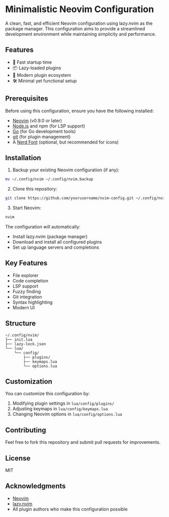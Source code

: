 # Minimalistic Neovim Configuration

A clean, fast, and efficient Neovim configuration using lazy.nvim as the package manager. This configuration aims to provide a streamlined development environment while maintaining simplicity and performance.

## Features

- 🚀 Fast startup time
- 📦 Lazy-loaded plugins
- 🎨 Modern plugin ecosystem
- 🛠 Minimal yet functional setup

## Prerequisites

Before using this configuration, ensure you have the following installed:

- [Neovim](https://neovim.io/) (v0.9.0 or later)
- [Node.js](https://nodejs.org/) and npm (for LSP support)
- [Go](https://golang.org/) (for Go development tools)
- [git](https://git-scm.com/) (for plugin management)
- A [Nerd Font](https://www.nerdfonts.com/) (optional, but recommended for icons)

## Installation

1. Backup your existing Neovim configuration (if any):

```bash
mv ~/.config/nvim ~/.config/nvim.backup
```

2. Clone this repository:

```bash
git clone https://github.com/yourusername/nvim-config.git ~/.config/nvim
```

3. Start Neovim:

```bash
nvim
```

The configuration will automatically:

- Install lazy.nvim (package manager)
- Download and install all configured plugins
- Set up language servers and completions

## Key Features

- File explorer
- Code completion
- LSP support
- Fuzzy finding
- Git integration
- Syntax highlighting
- Modern UI

## Structure

```
~/.config/nvim/
├── init.lua
├── lazy-lock.json
└── lua/
    └── config/
        ├── plugins/
        ├── keymaps.lua
        └── options.lua
```

## Customization

You can customize this configuration by:

1. Modifying plugin settings in `lua/config/plugins/`
2. Adjusting keymaps in `lua/config/keymaps.lua`
3. Changing Neovim options in `lua/config/options.lua`

## Contributing

Feel free to fork this repository and submit pull requests for improvements.

## License

MIT

## Acknowledgments

- [Neovim](https://neovim.io/)
- [lazy.nvim](https://github.com/folke/lazy.nvim)
- All plugin authors who make this configuration possible
